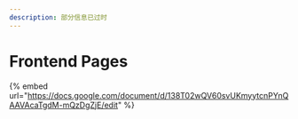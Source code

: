 ```yaml
---
description: 部分信息已过时
---
```


# Frontend Pages

{% embed url="https://docs.google.com/document/d/138T02wQV60svUKmyytcnPYnQAAVAcaTgdM-mQzDgZjE/edit" %}



